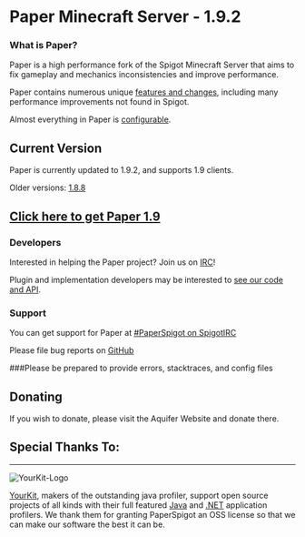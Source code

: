 Paper Minecraft Server - 1.9.2
===========
### What is Paper?

Paper is a high performance fork of the Spigot Minecraft Server that aims to fix gameplay and mechanics inconsistencies and improve performance.

Paper contains numerous unique [features and changes](features.md), including many performance improvements not found in Spigot.

Almost everything in Paper is [configurable](config.md).

## Current Version
Paper is currently updated to 1.9.2, and supports 1.9 clients.

Older versions: [1.8.8](https://ci.destroystokyo.com/job/PaperSpigot/443/)

## [Click here to get Paper 1.9](building.md)

### Developers
Interested in helping the Paper project? Join us on [IRC](https://paperchat.emc.gs)!

Plugin and implementation developers may be interested to [see our code and API](developers.md).

### Support
You can get support for Paper at [#PaperSpigot on SpigotIRC](https://paperchat.emc.gs)

Please file bug reports on [GitHub](https://paperissues.emc.gs)

###Please be prepared to provide errors, stacktraces, and config files

## Donating
If you wish to donate, please visit the Aquifer Website and donate there.

## Special Thanks To:
-------------

![YourKit-Logo](https://www.yourkit.com/images/yklogo.png)

[YourKit](http://www.yourkit.com/), makers of the outstanding java profiler, support open source projects of all kinds with their full featured [Java](https://www.yourkit.com/java/profiler/index.jsp) and [.NET](https://www.yourkit.com/.net/profiler/index.jsp) application profilers. We thank them for granting PaperSpigot an OSS license so that we can make our software the best it can be.
